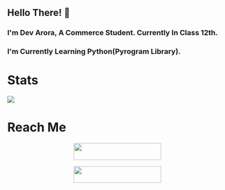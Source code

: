 ## Hello There! 👋

### I'm Dev Arora, A Commerce Student. Currently In Class 12th.

### I'm Currently Learning Python(Pyrogram Library).

# Stats

<p><img src="https://github-readme-stats.vercel.app/api?username=sewxiy&show_icons=true&count_private=true&hide=stars&hide_border=True&include_all_commits=true&theme=dracula/"</p>

# Reach Me 

<p align="center">
<a href="https://telegram.me/cosmic_freak"><img src="https://img.shields.io/badge/-Support%20Group-black.svg?style=for-the-badge&logo=Telegram" width="200" height="38.5"/></a>
</p>
<p align="center">
<a href="https://telegram.me/codeflix_bots"><img src="https://img.shields.io/badge/-Support%20Channel-black.svg?style=for-the-badge&logo=Telegram" width="200" height="38.5"/></a>
</p>
